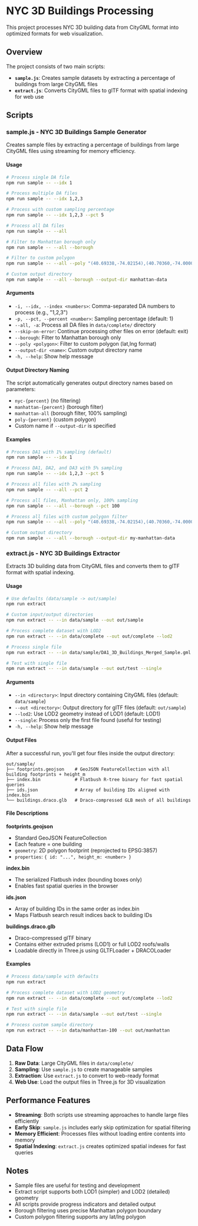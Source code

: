 # NYC 3D Buildings Processing

This project processes NYC 3D building data from CityGML format into optimized formats for web visualization.

## Overview

The project consists of two main scripts:

- **`sample.js`**: Creates sample datasets by extracting a percentage of buildings from large CityGML files
- **`extract.js`**: Converts CityGML files to glTF format with spatial indexing for web use

## Scripts

### sample.js - NYC 3D Buildings Sample Generator

Creates sample files by extracting a percentage of buildings from large CityGML files using streaming for memory efficiency.

#### Usage

```bash
# Process single DA file
npm run sample -- --idx 1

# Process multiple DA files
npm run sample -- --idx 1,2,3

# Process with custom sampling percentage
npm run sample -- --idx 1,2,3 --pct 5

# Process all DA files
npm run sample -- --all

# Filter to Manhattan borough only
npm run sample -- --all --borough

# Filter to custom polygon
npm run sample -- --all --poly "(40.69338,-74.02154),(40.70360,-74.00009)"

# Custom output directory
npm run sample -- --all --borough --output-dir manhattan-data
```

#### Arguments

- `-i, --idx, --index <numbers>`: Comma-separated DA numbers to process (e.g., "1,2,3")
- `-p, --pct, --percent <number>`: Sampling percentage (default: 1)
- `--all, -a`: Process all DA files in `data/complete/` directory
- `--skip-on-error`: Continue processing other files on error (default: exit)
- `--borough`: Filter to Manhattan borough only
- `--poly <polygon>`: Filter to custom polygon (lat,lng format)
- `--output-dir <name>`: Custom output directory name
- `-h, --help`: Show help message

#### Output Directory Naming

The script automatically generates output directory names based on parameters:

- `nyc-{percent}` (no filtering)
- `manhattan-{percent}` (borough filter)
- `manhattan-all` (borough filter, 100% sampling)
- `poly-{percent}` (custom polygon)
- Custom name if `--output-dir` is specified

#### Examples

```bash
# Process DA1 with 1% sampling (default)
npm run sample -- --idx 1

# Process DA1, DA2, and DA3 with 5% sampling
npm run sample -- --idx 1,2,3 --pct 5

# Process all files with 2% sampling
npm run sample -- --all --pct 2

# Process all files, Manhattan only, 100% sampling
npm run sample -- --all --borough --pct 100

# Process all files with custom polygon filter
npm run sample -- --all --poly "(40.69338,-74.02154),(40.70360,-74.00009),(40.71021,-73.97083)"

# Custom output directory
npm run sample -- --all --borough --output-dir my-manhattan-data
```

### extract.js - NYC 3D Buildings Extractor

Extracts 3D building data from CityGML files and converts them to glTF format with spatial indexing.

#### Usage

```bash
# Use defaults (data/sample -> out/sample)
npm run extract

# Custom input/output directories
npm run extract -- --in data/sample --out out/sample

# Process complete dataset with LOD2
npm run extract -- --in data/complete --out out/complete --lod2

# Process single file
npm run extract -- --in data/sample/DA1_3D_Buildings_Merged_Sample.gml --out out/single

# Test with single file
npm run extract -- --in data/sample --out out/test --single
```

#### Arguments

- `--in <directory>`: Input directory containing CityGML files (default: `data/sample`)
- `--out <directory>`: Output directory for glTF files (default: `out/sample`)
- `--lod2`: Use LOD2 geometry instead of LOD1 (default: LOD1)
- `--single`: Process only the first file found (useful for testing)
- `-h, --help`: Show help message

#### Output Files

After a successful run, you'll get four files inside the output directory:

```
out/sample/
├── footprints.geojson    # GeoJSON FeatureCollection with all building footprints + height_m
├── index.bin             # Flatbush R-tree binary for fast spatial queries
├── ids.json              # Array of building IDs aligned with index.bin
└── buildings.draco.glb   # Draco-compressed GLB mesh of all buildings
```

#### File Descriptions

**footprints.geojson**

- Standard GeoJSON FeatureCollection
- Each feature = one building
- `geometry`: 2D polygon footprint (reprojected to EPSG:3857)
- `properties`: `{ id: "...", height_m: <number> }`

**index.bin**

- The serialized Flatbush index (bounding boxes only)
- Enables fast spatial queries in the browser

**ids.json**

- Array of building IDs in the same order as index.bin
- Maps Flatbush search result indices back to building IDs

**buildings.draco.glb**

- Draco-compressed glTF binary
- Contains either extruded prisms (LOD1) or full LOD2 roofs/walls
- Loadable directly in Three.js using GLTFLoader + DRACOLoader

#### Examples

```bash
# Process data/sample with defaults
npm run extract

# Process complete dataset with LOD2 geometry
npm run extract -- --in data/complete --out out/complete --lod2

# Test with single file
npm run extract -- --in data/sample --out out/test --single

# Process custom sample directory
npm run extract -- --in data/manhattan-100 --out out/manhattan
```

## Data Flow

1. **Raw Data**: Large CityGML files in `data/complete/`
2. **Sampling**: Use `sample.js` to create manageable samples
3. **Extraction**: Use `extract.js` to convert to web-ready format
4. **Web Use**: Load the output files in Three.js for 3D visualization

## Performance Features

- **Streaming**: Both scripts use streaming approaches to handle large files efficiently
- **Early Skip**: `sample.js` includes early skip optimization for spatial filtering
- **Memory Efficient**: Processes files without loading entire contents into memory
- **Spatial Indexing**: `extract.js` creates optimized spatial indexes for fast queries

## Notes

- Sample files are useful for testing and development
- Extract script supports both LOD1 (simpler) and LOD2 (detailed) geometry
- All scripts provide progress indicators and detailed output
- Borough filtering uses precise Manhattan polygon boundary
- Custom polygon filtering supports any lat/lng polygon
